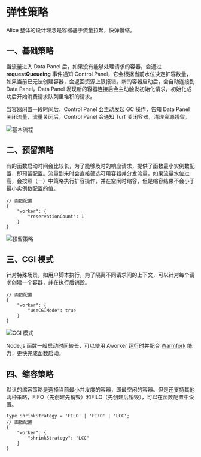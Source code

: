 # 弹性策略

Alice 整体的设计理念是容器基于流量拉起，快弹慢缩。

## 一、基础策略
当流量进入 Data Panel 后，如果没有能够处理请求的容器，会通过 **requestQueueing** 事件通知 Control Panel，它会根据当前水位决定扩容数量，如果当前已无法创建容器，会返回资源上限报错。新的容器启动后，会自动连接到 Data Panel，Data Panel 发现新的容器连接后会主动触发初始化请求，初始化成功后开始消费请求队列里堆积的请求。

当容器闲置一段时间后，Control Panel 会主动发起 GC 操作，告知 Data Panel 关闭流量，流量关闭后，Control Panel 会通知 Turf 关闭容器，清理资源残留。

![基本流程](https://gw.alicdn.com/imgextra/i2/O1CN01qaQudn25qJm4OmOHM_!!6000000007577-0-tps-5029-4249.jpg)

## 二、预留策略
有的函数启动时间会比较长，为了能够及时的响应请求，提供了函数最小实例数配置，即预留配置。流量到来时会直接筛选可用容器并分发流量，如果流量水位过高，会按照（一）中策略执行扩容操作，并在空闲时缩容，但是缩容结果不会小于最小实例数配置的值。

```
// 函数配置
{
    "worker": {
        "reservationCount": 1
    }
}
```

![预留策略](https://gw.alicdn.com/imgextra/i1/O1CN01w93Qlt28kJQX4aJvj_!!6000000007970-0-tps-5029-4249.jpg)

## 三、CGI 模式
针对特殊场景，如用户脚本执行，为了隔离不同请求间的上下文，可以针对每个请求创建一个容器，并在执行后销毁。

```
// 函数配置
{
    "worker": {
        "useCGIMode": true
    }
}
```

![CGI 模式](https://gw.alicdn.com/imgextra/i4/O1CN01ejJyng1nWvvKg56oP_!!6000000005098-0-tps-5029-4249.jpg)

Node.js 函数一般启动时间较长，可以使用 Aworker 运行时并配合 [Warmfork](./warmfork) 能力，更快完成函数启动。

## 四、缩容策略
默认的缩容策略是选择当前最小并发度的容器，即最空闲的容器。但是还支持其他两种策略，FIFO（先创建先销毁）和FILO（先创建后销毁），可以在函数配置中设置。
```
type ShrinkStrategy = 'FILO' | 'FIFO' | 'LCC';
// 函数配置
{
    "worker": {
        "shrinkStrategy": "LCC"
    }
}
```
